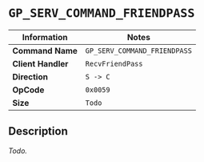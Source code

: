 # `GP_SERV_COMMAND_FRIENDPASS`

| Information               | Notes |
|---                        |---    |
| **Command Name**          | `GP_SERV_COMMAND_FRIENDPASS` |
| **Client Handler**        | `RecvFriendPass` |
| **Direction**             | `S -> C` |
| **OpCode**                | `0x0059` |
| **Size**                  | `Todo` |

## Description

_Todo._
